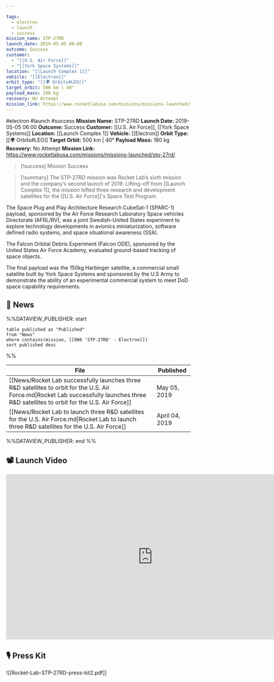```yaml
---

tags:
  - electron
  - launch
  - success
mission_name: STP-27RD
launch_date: 2019-05-05 06:00
outcome: Success
customer:
  - "[[U.S. Air Force]]"
  - "[[York Space Systems]]"
location: "[[Launch Complex 1]]"
vehicle: "[[Electron]]"
orbit_type: "[[🌍 Orbits#LEO]]"
target_orbit: 500 km | 40°
payload_mass: 180 kg
recovery: No Attempt
mission_link: https://www.rocketlabusa.com/missions/missions-launched/stp-27rd/
---
```


#electron #launch #success
**Mission Name:** STP-27RD
**Launch Date:** 2019-05-05 06:00
**Outcome:** Success
**Customer:** [[U.S. Air Force]], [[York Space Systems]]
**Location:** [[Launch Complex 1]]
**Vehicle:** [[Electron]]
**Orbit Type:** [[🌍 Orbits#LEO]]
**Target Orbit:** 500 km | 40°
**Payload Mass:** 180 kg
**Recovery:** No Attempt
**Mission Link:** https://www.rocketlabusa.com/missions/missions-launched/stp-27rd/

>[!success] Mission Success

>[!summary]
The STP-27RD mission was Rocket Lab’s sixth mission and the company’s second launch of 2019. Lifting-off from [[Launch Complex 1]], the mission lofted three research and development satellites for the [[U.S. Air Force]]'s Space Test Program. 
>
The Space Plug and Play Architecture Research CubeSat-1 (SPARC-1) payload, sponsored by the Air Force Research Laboratory Space vehicles Directorate (AFRL/RV), was a joint Swedish-United States experiment to explore technology developments in avionics miniaturization, software defined radio systems, and space situational awareness (SSA). 
>
The Falcon Orbital Debris Experiment (Falcon ODE), sponsored by the United States Air Force Academy, evaluated ground-based tracking of space objects. 
>
The final payload was the 150kg Harbinger satellite; a commercial small satellite built by York Space Systems and sponsored by the U.S Army to demonstrate the ability of an experimental commercial system to meet DoD space capability requirements.

## 📰 News
%%DATAVIEW_PUBLISHER: start
```
table published as "Published"
from "News"
where contains(mission, [[006 'STP-27RD' - Electron]])
sort published desc
```
%%

| File                                                                                                                                                                                     | Published      |
| ---------------------------------------------------------------------------------------------------------------------------------------------------------------------------------------- | -------------- |
| [[News/Rocket Lab successfully launches three R&D satellites to orbit for the U.S. Air Force.md\|Rocket Lab successfully launches three R&D satellites to orbit for the U.S. Air Force]] | May 05, 2019   |
| [[News/Rocket Lab to launch three R&D satellites for the U.S. Air Force.md\|Rocket Lab to launch three R&D satellites for the U.S. Air Force]]                                           | April 04, 2019 |

%%DATAVIEW_PUBLISHER: end %%

## 📽️ Launch Video

<iframe width="800" height="450" src="https://www.youtube.com/embed/ahVDVWq_Ei4" title="Rocket Lab&#39;s Electron - STP-27RD Mission" frameborder="0" allow="accelerometer; autoplay; clipboard-write; encrypted-media; gyroscope; picture-in-picture; web-share" referrerpolicy="strict-origin-when-cross-origin" allowfullscreen></iframe>     

## 🎙️ Press Kit

![[Rocket-Lab-STP-27RD-press-kit2.pdf]]